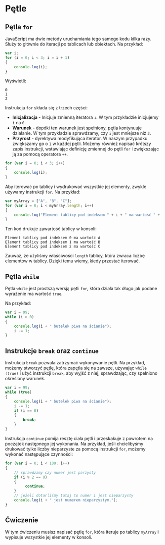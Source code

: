 # Pętle

## Pętla `for`

JavaScript ma dwie metody uruchamiania tego samego kodu kilka razy. Służy to głównie do iteracji po tablicach lub obiektach. Na przykład:

```js
var i;
for (i = 0; i < 3; i = i + 1)
{
    console.log(i);
}
```

Wyświetli:

```
0
1
2
```

Instrukcja `for` składa się z trzech części:

- **Inicjalizacja** - Inicjuje zmienną iteratora `i`. W tym przykładzie inicjujemy `i` na `0`.
- **Warunek** - dopóki ten warunek jest spełniony, pętla kontynuuje działanie. W tym przykładzie sprawdzamy, czy `i` jest mniejsze niż `3`.
- **Przyrost** - dyrektywa modyfikująca iterator. W naszym przypadku zwiększamy go o `1` w każdej pętli.
  Możemy również napisać krótszy zapis instrukcji, wstawiając definicję zmiennej do pętli `for` i zwiększając ją za pomocą operatora `++`.

```js
for (var i = 0; i < 3; i++)
{
    console.log(i);
}
```

Aby iterować po tablicy i wydrukować wszystkie jej elementy, zwykle używamy instrukcji `for`. Na przykład:

```js
var myArray = ["A", "B", "C"];
for (var i = 0; i < myArray.length; i++)
{
    console.log("Element tablicy pod indeksem " + i + " ma wartość " + myArray[i]);
}
```

Ten kod drukuje zawartość tablicy w konsoli:

```
Element tablicy pod indeksem 0 ma wartość A
Element tablicy pod indeksem 1 ma wartość B
Element tablicy pod indeksem 2 ma wartość C
```

Zauważ, że użyliśmy właściwości `length` tablicy, która zwraca liczbę elementów w tablicy. Dzięki temu wiemy, kiedy przestać iterować.

## Pętla `while`

Pętla `while` jest prostszą wersją pętli `for`, która działa tak długo jak podane wyrażenie ma wartość `true`.

Na przykład:

```js
var i = 99;
while (i > 0)
{
    console.log(i + " butelek piwa na ścianie");
    i -= 1;
}
```

## Instrukcje `break` oraz `continue`

Instrukcja `break` pozwala zatrzymać wykonywanie pętli. Na przykład, możemy stworzyć pętlę, która zapętla się na zawsze, używając `while (true)` i użyć instrukcji `break`, aby wyjść z niej, sprawdzając, czy spełniono określony warunek.

```js
var i = 99;
while (true)
{
    console.log(i + " butelek piwa na ścianie");
    i -= 1;
    if (i == 0)
    {
        break;
    }
}
```

Instrukcja `continue` pomija resztę ciała pętli i przeskakuje z powrotem na początek następnego jej wykonania. Na przykład, jeśli chcielibyśmy drukować tylko liczby nieparzyste za pomocą instrukcji `for`, możemy wykonać następujące czynności:

```js
for (var i = 0; i < 100; i++)
{
    // sprawdzamy czy numer jest parzysty
    if (i % 2 == 0)
    {
         continue;
    }
    // jeżeli dotarliśmy tutaj to numer i jest nieparzysty
    console.log(i + " jest numerem nieparzystym.");
}
```

## Ćwiczenie
W tym ćwiczeniu musisz napisać pętlę `for`, która iteruje po tablicy `myArray` i wypisuje wszystkie jej elementy w konsoli.